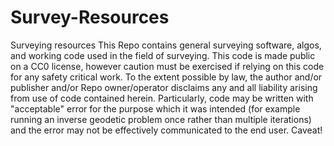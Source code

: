 # Survey-Resources
Surveying resources
This Repo contains general surveying software, algos, and working code used in the field of surveying. This code is made public on a CC0 license, however caution must be exercised if relying on this code for any safety critical work. To the extent possible by law, the author and/or publisher and/or Repo owner/operator disclaims any and all liability arising from use of code contained herein. Particularly, code may be written with "acceptable" error for the purpose which it was intended (for example running an inverse geodetic problem once rather than multiple iterations) and the error may not be effectively communicated to the end user. Caveat!
